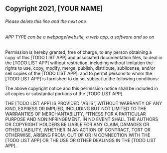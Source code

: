 ## Copyright 2021, [YOUR NAME]

###### Please delete this line and the next one

###### APP TYPE can be a webpage/website, a web app, a software and so on

Permission is hereby granted, free of charge, to any person obtaining a copy of this [TODO LIST APP] and associated documentation files, to deal in the [TODO LIST APP] without restriction, including without limitation the rights to use, copy, modify, merge, publish, distribute, sublicense, and/or sell copies of the [TODO LIST APP], and to permit persons to whom the [TODO LIST APP] is furnished to do so, subject to the following conditions:

The above copyright notice and this permission notice shall be included in all copies or substantial portions of the [TODO LIST APP].

THE [TODO LIST APP] IS PROVIDED "AS IS", WITHOUT WARRANTY OF ANY KIND, EXPRESS OR IMPLIED, INCLUDING BUT NOT LIMITED TO THE WARRANTIES OF MERCHANTABILITY, FITNESS FOR A PARTICULAR PURPOSE AND NONINFRINGEMENT. IN NO EVENT SHALL THE AUTHORS OR COPYRIGHT HOLDERS BE LIABLE FOR ANY CLAIM, DAMAGES OR OTHER LIABILITY, WHETHER IN AN ACTION OF CONTRACT, TORT OR OTHERWISE, ARISING FROM, OUT OF OR IN CONNECTION WITH THE [TODO LIST APP] OR THE USE OR OTHER DEALINGS IN THE [TODO LIST APP].
